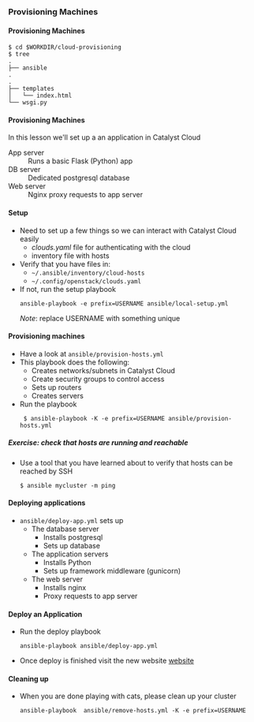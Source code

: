 ### Provisioning Machines


#### Provisioning Machines

```
$ cd $WORKDIR/cloud-provisioning
$ tree
.
├── ansible
.
.
├── templates
│   └── index.html
└── wsgi.py
```


#### Provisioning Machines
In this lesson we'll set up a an application in Catalyst Cloud
<dl>
    <dt>App server</dt>
    <dd>Runs a basic Flask (Python) app</dd>
    <dt>DB server</dt>
    <dd>Dedicated postgresql database</dd>
    <dt>Web server</dt>
    <dd>Nginx proxy requests to app server</dd>
</dl>


#### Setup
* Need to set up a few things so we can interact with Catalyst Cloud easily
   + *clouds.yaml* file for authenticating with the cloud
   + inventory file with hosts
* Verify that you have files in:
   + `~/.ansible/inventory/cloud-hosts`
   + `~/.config/openstack/clouds.yaml`
* If not, run the setup playbook
   ```
   ansible-playbook -e prefix=USERNAME ansible/local-setup.yml
   ```
   _Note_: replace USERNAME with something unique


#### Provisioning machines
* Have a look at `ansible/provision-hosts.yml`
* This playbook does the following:
   * Creates networks/subnets in Catalyst Cloud
   * Create security groups to control access
   * Sets up routers
   * Creates servers
* Run the playbook
   ```
    $ ansible-playbook -K -e prefix=USERNAME ansible/provision-hosts.yml 
   ```
   <!-- .element: style="font-size:13pt;"  -->


##### Exercise: check that hosts are running and reachable
* Use a tool that you have learned about to verify that hosts can be reached
  by SSH
  ```
  $ ansible mycluster -m ping
  ```


#### Deploying applications
* `ansible/deploy-app.yml` sets up
   * The database server
      * Installs postgresql
      * Sets up database
   * The application servers
      * Installs Python
      * Sets up framework middleware (gunicorn)
   * The web server
      * Installs nginx
      * Proxy requests to app server


#### Deploy an Application
* Run the deploy playbook
  ```
  ansible-playbook ansible/deploy-app.yml
  ```
* Once deploy is finished visit the new website [website](http://my-app.cat/)


#### Cleaning up
* When you are done playing with cats, please clean up your cluster
  ```
  ansible-playbook  ansible/remove-hosts.yml -K -e prefix=USERNAME
  ```
  <!-- .element: style="font-size:13pt;"  -->

